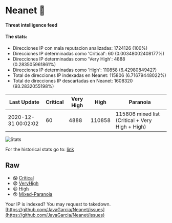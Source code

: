 # Neanet :hocho:
#### Threat intelligence feed
#### The stats:

- Direcciones IP con mala reputacion analizadas: 1724126 (100%)
- Direcciones IP determinadas como 'Critical':  60 (0.00348002408177%)
- Direcciones IP determinadas como 'Very High':  4888 (0.283505961861%)
- Direcciones IP determinadas como 'High':  110858 (6.42980849427)
- Total de direcciones IP indexadas en Neanet:  115806 (6.71679448022%)
- Total de direcciones IP descartadas en Neanet:  1608320 (93.2832055198%)

| Last Update | Critical | Very High | High | Paranoia |
| --- | --- | --- | --- | --- |
| 2020-12-31 00:02:02 | 60 | 4888 | 110858 | 115806 mixed list (Critical + Very High + High)|

![Stats](https://docs.google.com/spreadsheets/d/e/2PACX-1vSnaNMIXVabIpDJjufMlzH7poXnshF3mgd8Is1g9ytUEzVsP5my4Trn8f-xkoLLQ38xpL3HtmUexLo6/pubchart?oid=501124687&format=image)

For the historical stats go to: [link](/stats.csv)
## Raw
- :scream: [Critical](https://raw.githubusercontent.com/JavaGarcia/Neanet/master/blacklists/neanet_critical.txt)
- :fearful: [VeryHigh](https://raw.githubusercontent.com/JavaGarcia/Neanet/master/blacklists/neanet_veryHigh.txtt)
- :frowning: [High](https://raw.githubusercontent.com/JavaGarcia/Neanet/master/blacklists/neanet_high.txt)
- :dizzy_face: [Mixed-Paranoia](https://raw.githubusercontent.com/JavaGarcia/Neanet/master/blacklists/neanet_all.txt)


Your IP is indexed? You may request to takedown. [https://github.com/JavaGarcia/Neanet/issues](https://github.com/JavaGarcia/Neanet/issues)
























































































































































































































































































































































































































































































































































































































































































































































































































































































































































































































































































































































































































































































































































































































































































































































































































































































































































































































































































































































































































































































































































































































































































































































































































































































































































































































































































































































































































































































































































































































































































































































































































































































